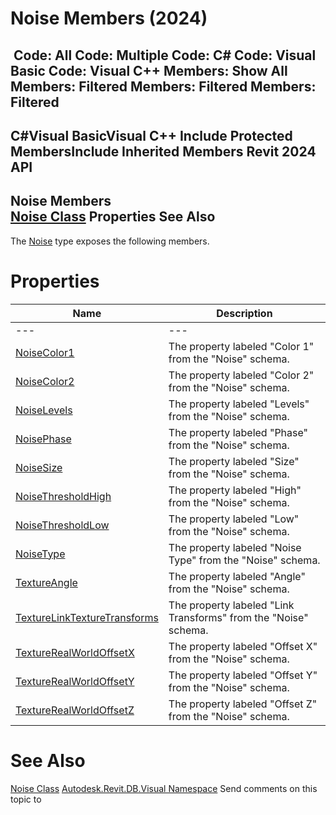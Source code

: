 # Noise Members (2024)

﻿
 Code: All Code: Multiple Code: C# Code: Visual Basic Code: Visual C++  Members: Show All Members: Filtered Members: Filtered Members: Filtered   
---  
C#Visual BasicVisual C++
Include Protected MembersInclude Inherited Members
Revit 2024 API  
---  
Noise Members  
[Noise Class](71c2801a-771b-97ce-3ef4-4c4e0904c5ec.md "Noise Class") Properties See Also  
---  
The [Noise](71c2801a-771b-97ce-3ef4-4c4e0904c5ec.md "Noise Class") type exposes the following members.
# Properties
| Name | Description |
| --- | --- |
| --- | --- | --- |
| [NoiseColor1](9ae41868-dd27-3f90-7cf8-8dd660be9c1f.md "NoiseColor1 Property") | The property labeled "Color 1" from the "Noise" schema. |
| [NoiseColor2](f56afd44-bb4a-d6ff-411a-a724445c2954.md "NoiseColor2 Property") | The property labeled "Color 2" from the "Noise" schema. |
| [NoiseLevels](8529898b-8a9e-f3dd-8ced-7e03aea405b7.md "NoiseLevels Property") | The property labeled "Levels" from the "Noise" schema. |
| [NoisePhase](242adaa0-1c74-8a7b-60b0-fb7243391225.md "NoisePhase Property") | The property labeled "Phase" from the "Noise" schema. |
| [NoiseSize](e35ef81d-6838-8d52-f879-5a1d566b2fe0.md "NoiseSize Property") | The property labeled "Size" from the "Noise" schema. |
| [NoiseThresholdHigh](e08807a7-a8fa-76f6-738b-ea98d954cc39.md "NoiseThresholdHigh Property") | The property labeled "High" from the "Noise" schema. |
| [NoiseThresholdLow](2577952c-8653-c669-f8b8-c4fc3b01edd2.md "NoiseThresholdLow Property") | The property labeled "Low" from the "Noise" schema. |
| [NoiseType](61a19711-0c66-1811-178c-ee9aec3b1b25.md "NoiseType Property") | The property labeled "Noise Type" from the "Noise" schema. |
| [TextureAngle](1007a66e-fc52-2567-f089-349728973048.md "TextureAngle Property") | The property labeled "Angle" from the "Noise" schema. |
| [TextureLinkTextureTransforms](2bb5bc1b-094f-d31b-163b-b51386c56048.md "TextureLinkTextureTransforms Property") | The property labeled "Link Transforms" from the "Noise" schema. |
| [TextureRealWorldOffsetX](1aa4db18-1cac-878e-506c-12a9aad40fa0.md "TextureRealWorldOffsetX Property") | The property labeled "Offset X" from the "Noise" schema. |
| [TextureRealWorldOffsetY](54d11e3d-30b2-5fc1-d9fd-9bd0ddfe2cd1.md "TextureRealWorldOffsetY Property") | The property labeled "Offset Y" from the "Noise" schema. |
| [TextureRealWorldOffsetZ](0d1f4cbb-dd95-5b42-42b9-b59c03296985.md "TextureRealWorldOffsetZ Property") | The property labeled "Offset Z" from the "Noise" schema. |

# See Also
[Noise Class](71c2801a-771b-97ce-3ef4-4c4e0904c5ec.md "Noise Class")
[Autodesk.Revit.DB.Visual Namespace](f5a10581-6ac2-be19-0e32-f87d05bc8b83.md "Autodesk.Revit.DB.Visual Namespace")
Send comments on this topic to 